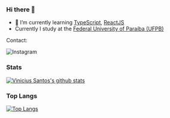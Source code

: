 ### Hi there 👋

<!--
**ViniciusSantos31/ViniciusSantos31** is a ✨ _special_ ✨ repository because its `README.md` (this file) appears on your GitHub profile.

<!-- - 🔭 I’m currently working on ... -->
- 🌱 I’m currently learning [TypeScript](https://www.typescriptlang.org/), [ReactJS](https://reactjs.org/)
- Currently I study at the [Federal University of Paraíba (UFPB)](https://www.ufpb.br/)

Contact:

  ![Instagram](https://www.instagram.com/oiviniciussts/)

### Stats

[![Vinicius Santos's github stats](https://github-readme-stats.vercel.app/api?username=ViniciusSantos31&show_icons=true&count_private=true&include_all_commits=true)](https://github.com/anuraghazra/github-readme-stats)

### Top Langs
[![Top Langs](https://github-readme-stats.vercel.app/api/top-langs/?username=ViniciusSantos31&layout=compact)](https://github.com/anuraghazra/github-readme-stats)

